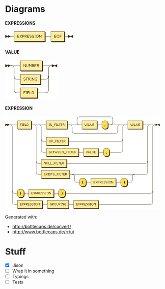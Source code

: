 # Diagrams
#### EXPRESSIONS
![Expressions Railroad Diagram](/diagrams/EXPRESSIONS.png)

#### VALUE
![Value Railroad Diagram](/diagrams/VALUE.png)

#### EXPRESSION
![Expression Railroad Diagram](/diagrams/EXPRESSION.png)

Generated with:
- http://bottlecaps.de/convert/
- http://www.bottlecaps.de/rr/ui

# Stuff
- [x] Jison
- [ ] Wrap it in something
- [ ] Typings
- [ ] Tests
